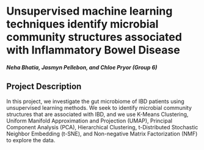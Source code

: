 # Unsupervised machine learning techniques identify microbial community structures associated with Inflammatory Bowel Disease
##### Neha Bhatia, Jasmyn Pellebon, and Chloe Pryor (Group 6)
## Project Description
In this project, we investigate the gut microbiome of IBD patients using unsupervised learning methods. We seek to identify microbial community structures that are associated with IBD, and we use K-Means Clustering, Uniform Manifold Approximation and Projection (UMAP), Principal Component Analysis (PCA), Hierarchical Clustering, t-Distributed Stochastic Neighbor Embedding (t-SNE), and Non-negative Matrix Factorization (NMF) to explore the data. 
